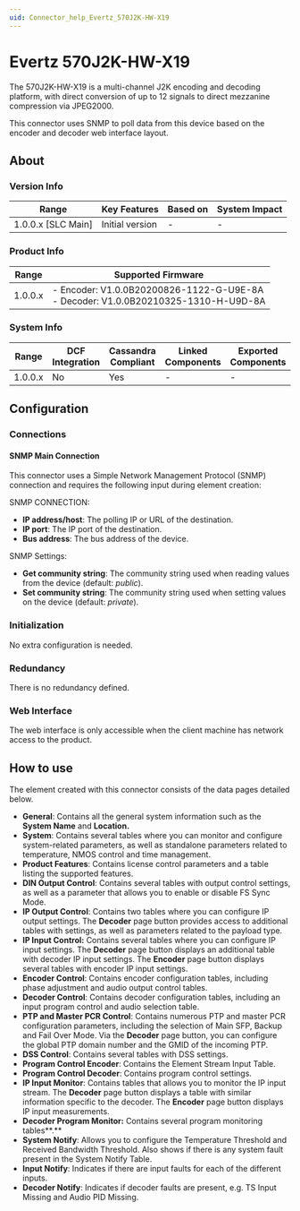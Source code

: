 ```yaml
---
uid: Connector_help_Evertz_570J2K-HW-X19
---
```


# Evertz 570J2K-HW-X19

The 570J2K-HW-X19 is a multi-channel J2K encoding and decoding platform, with direct conversion of up to 12 signals to direct mezzanine compression via JPEG2000.

This connector uses SNMP to poll data from this device based on the encoder and decoder web interface layout.

## About

### Version Info

| Range                | Key Features     | Based on     | System Impact     |
|----------------------|------------------|--------------|-------------------|
| 1.0.0.x [SLC Main]   | Initial version  | -            | -                 |

### Product Info

| Range     | Supported Firmware                                                                    |
|-----------|---------------------------------------------------------------------------------------|
| 1.0.0.x   | - Encoder: V1.0.0B20200826-1122-G-U9E-8A <br>- Decoder: V1.0.0B20210325-1310-H-U9D-8A |

### System Info

| Range     | DCF Integration     | Cassandra Compliant     | Linked Components     | Exported Components     |
|-----------|---------------------|-------------------------|-----------------------|-------------------------|
| 1.0.0.x   | No                  | Yes                     | -                     | -                       |

## Configuration

### Connections

#### SNMP Main Connection

This connector uses a Simple Network Management Protocol (SNMP) connection and requires the following input during element creation:

SNMP CONNECTION:

- **IP address/host**: The polling IP or URL of the destination.
- **IP port**: The IP port of the destination.
- **Bus address**: The bus address of the device.

SNMP Settings:

- **Get community string**: The community string used when reading values from the device (default: *public*).
- **Set community string**: The community string used when setting values on the device (default: *private*).

### Initialization

No extra configuration is needed.

### Redundancy

There is no redundancy defined.

### Web Interface

The web interface is only accessible when the client machine has network access to the product.

## How to use

The element created with this connector consists of the data pages detailed below.

- **General**: Contains all the general system information such as the **System Name** and **Location.**
- **System**: Contains several tables where you can monitor and configure system-related parameters, as well as standalone parameters related to temperature, NMOS control and time management.
- **Product Features**: Contains license control parameters and a table listing the supported features.
- **DIN Output Control**: Contains several tables with output control settings, as well as a parameter that allows you to enable or disable FS Sync Mode.
- **IP Output Control**: Contains two tables where you can configure IP output settings. The **Decoder** page button provides access to additional tables with settings, as well as parameters related to the payload type.
- **IP Input Control:** Contains several tables where you can configure IP input settings. The **Decoder** page button displays an additional table with decoder IP input settings. The **Encoder** page button displays several tables with encoder IP input settings.
- **Encoder Control**: Contains encoder configuration tables, including phase adjustment and audio output control tables.
- **Decoder Control**: Contains decoder configuration tables, including an input program control and audio selection table.
- **PTP and Master PCR Control**: Contains numerous PTP and master PCR configuration parameters, including the selection of Main SFP, Backup and Fail Over Mode. Via the **Decoder** page button, you can configure the global PTP domain number and the GMID of the incoming PTP.
- **DSS Control**: Contains several tables with DSS settings.
- **Program Control Encoder**: Contains the Element Stream Input Table.
- **Program Control Decoder**: Contains program control settings.
- **IP Input Monitor**: Contains tables that allows you to monitor the IP input stream. The **Decoder** page button displays a table with similar information specific to the decoder. The **Encoder** page button displays IP input measurements.
- **Decoder Program Monitor:** Contains several program monitoring tables**.**
- **System Notify**: Allows you to configure the Temperature Threshold and Received Bandwidth Threshold. Also shows if there is any system fault present in the System Notify Table.
- **Input Notify**: Indicates if there are input faults for each of the different inputs.
- **Decoder Notify**: Indicates if decoder faults are present, e.g. TS Input Missing and Audio PID Missing.
